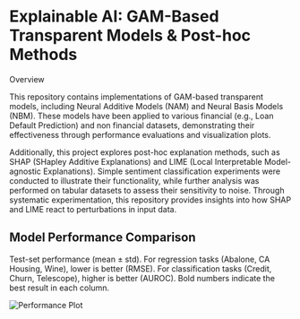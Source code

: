 
# Explainable AI: GAM-Based Transparent Models & Post-hoc Methods

Overview

This repository contains implementations of GAM-based transparent models, including Neural Additive Models (NAM) and Neural Basis Models (NBM). These models have been applied to various financial (e.g., Loan Default Prediction) and non financial datasets, demonstrating their effectiveness through performance evaluations and visualization plots.

Additionally, this project explores post-hoc explanation methods, such as SHAP (SHapley Additive Explanations) and LIME (Local Interpretable Model-agnostic Explanations). Simple sentiment classification experiments were conducted to illustrate their functionality, while further analysis was performed on tabular datasets to assess their sensitivity to noise. Through systematic experimentation, this repository provides insights into how SHAP and LIME react to perturbations in input data.

## Model Performance Comparison

Test-set performance (mean ± std). For regression tasks (Abalone, CA Housing, Wine), lower is better (RMSE). 
For classification tasks (Credit, Churn, Telescope), higher is better (AUROC). 
Bold numbers indicate the best result in each column.

![Performance Plot](performance_plot/insuarance.png)
